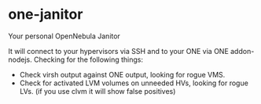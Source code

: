 # one-janitor
Your personal OpenNebula Janitor

It will connect to your hypervisors via SSH and to your ONE via ONE addon-nodejs. Checking for the following things:

* Check virsh output against ONE output, looking for rogue VMS.
* Check for activated LVM volumes on unneeded HVs, looking for rogue LVs. (if you use clvm it will show false positives)
